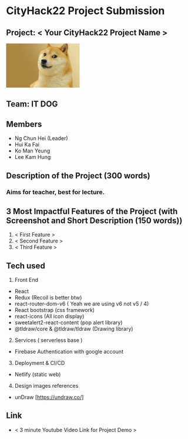 # CityHack22 Project Submission
## Project: < Your CityHack22 Project Name >
<img src="assets/doge.jpg" width="200" alt="project_logo"/>

## Team: IT DOG
## Members
- Ng Chun Hei (Leader)
- Hui Ka Fai
- Ko Man Yeung
- Lee Kam Hung

## Description of the Project (300 words)

### Aims for teacher, best for lecture.

## 3 Most Impactful Features of the Project (with Screenshot and Short Description (150 words))
1. < First Feature >
2. < Second Feature >
3. < Third Feature >

## Tech used
1. Front End
- React  
- Redux (Recoil is better btw)
- react-router-dom-v6 ( Yeah we are using v6 not v5 / 4)
- React bootstrap (css framework)
- react-icons (All icon display)
- sweetalert2-react-content (pop alert library)
- @tldraw/core & @tldraw/tldraw (Drawing library)

2. Services ( serverless base )
- Firebase Authentication with google account  

3. Deployment & CI/CD
- Netlify (static web)  

4. Design images references 
- unDraw [https://undraw.co/]


## Link
- < 3 minute Youtube Video Link for Project Demo >